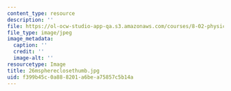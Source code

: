 ```yaml
---
content_type: resource
description: ''
file: https://ol-ocw-studio-app-qa.s3.amazonaws.com/courses/8-02-physics-ii-electricity-and-magnetism-spring-2007/f399b45c0a888201a6bea75857c5b14a_26msphereclosethumb.jpg
file_type: image/jpeg
image_metadata:
  caption: ''
  credit: ''
  image-alt: ''
resourcetype: Image
title: 26msphereclosethumb.jpg
uid: f399b45c-0a88-8201-a6be-a75857c5b14a
---
```

